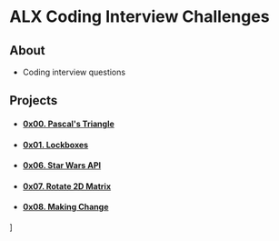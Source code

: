 # ALX Coding Interview Challenges

## About
- Coding interview questions

## Projects
- #### [0x00. Pascal's Triangle](0x00-pascal_triangle)
- #### [0x01. Lockboxes](0x01-lockboxes)
- #### [0x06. Star Wars API](0x06-starwars_api)
- #### [0x07. Rotate 2D Matrix](0x07-rotate_2d_matrix)
- #### [0x08. Making Change](0x08-making_change)
]

